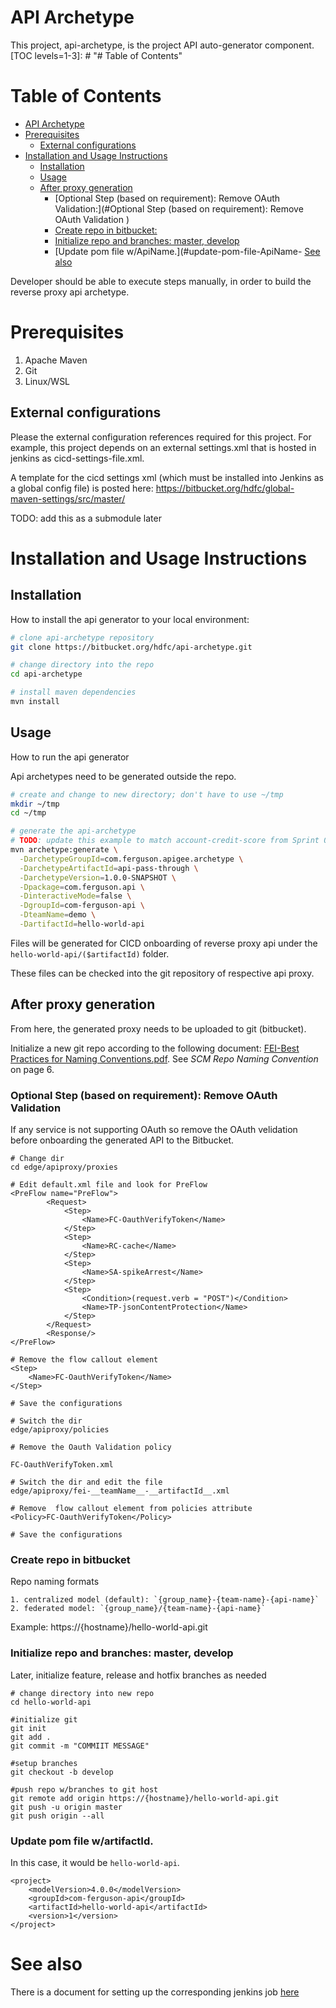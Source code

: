 # API Archetype


This project, api-archetype, is the project API auto-generator component.
[TOC levels=1-3]: # "# Table of Contents"

# Table of Contents
- [API Archetype](#api-archetype)
- [Prerequisites](#prerequisites)
    - [External configurations](#external-configurations)
- [Installation and Usage Instructions](#installation-and-usage-instructions)
    - [Installation](#installation)
    - [Usage](#usage)
    - [After proxy generation](#after-proxy-generation)
        - [Optional Step (based on requirement): Remove OAuth Validation:](#Optional Step (based on requirement): Remove OAuth Validation )
        - [Create repo in bitbucket:](#create-repo-in-bitbucket)
        - [Initialize repo and branches: master, develop](#initialize-repo-and-branches-master-develop)
        - [Update pom file w/ApiName.](#update-pom-file-ApiName- [See also](#see-also)

Developer should be able to execute steps manually, in order to build the reverse proxy api
archetype.

# Prerequisites

1. Apache Maven
2. Git
3. Linux/WSL

## External configurations

Please the external configuration references required for this project. For example, this project
depends on an external settings.xml that is hosted in jenkins as cicd-settings-file.xml.

A template for the cicd settings xml (which must be installed into Jenkins as a global config file)
is posted here: https://bitbucket.org/hdfc/global-maven-settings/src/master/

TODO: add this as a submodule later

# Installation and Usage Instructions 

## Installation

How to install the api generator to your local environment:
```bash
# clone api-archetype repository
git clone https://bitbucket.org/hdfc/api-archetype.git

# change directory into the repo
cd api-archetype

# install maven dependencies
mvn install
```

## Usage

How to run the api generator

Api archetypes need to be generated outside the repo.

```bash
# create and change to new directory; don't have to use ~/tmp
mkdir ~/tmp
cd ~/tmp

# generate the api-archetype
# TODO: update this example to match account-credit-score from Sprint 0 doc
mvn archetype:generate \
  -DarchetypeGroupId=com.ferguson.apigee.archetype \
  -DarchetypeArtifactId=api-pass-through \
  -DarchetypeVersion=1.0.0-SNAPSHOT \
  -Dpackage=com.ferguson.api \
  -DinteractiveMode=false \
  -DgroupId=com-ferguson-api \
  -DteamName=demo \
  -DartifactId=hello-world-api 
```

Files will be generated for CICD onboarding of reverse proxy api under the
`hello-world-api/($artifactId)` folder.

These files can be checked into the git repository of respective api proxy.

## After proxy generation

From here, the generated proxy needs to be uploaded to git (bitbucket).

Initialize a new git repo according to the following document:
[FEI-Best Practices for Naming Conventions.pdf](https://apigeesc.atlassian.net/wiki/download/attachments/604602514/FEI-Best%20Practices%20for%20Naming%20Conventions.pdf?api=v2).
See _SCM Repo Naming Convention_ on page 6.

### Optional Step (based on requirement): Remove OAuth Validation 

If any service is not supporting OAuth so remove the OAuth velidation before onboarding the generated API to the Bitbucket. 

```
# Change dir 
cd edge/apiproxy/proxies

# Edit default.xml file and look for PreFlow 
<PreFlow name="PreFlow">
        <Request>
            <Step>
                <Name>FC-OauthVerifyToken</Name> 
            </Step>
            <Step>
                <Name>RC-cache</Name>
            </Step>
            <Step>
                <Name>SA-spikeArrest</Name>
            </Step>
            <Step>
                <Condition>(request.verb = "POST")</Condition>
                <Name>TP-jsonContentProtection</Name>
            </Step>
        </Request>
        <Response/>
</PreFlow>

# Remove the flow callout element 
<Step>
    <Name>FC-OauthVerifyToken</Name> 
</Step>

# Save the configurations 
```

```
# Switch the dir 
edge/apiproxy/policies

# Remove the Oauth Validation policy 

FC-OauthVerifyToken.xml
```

```
# Switch the dir and edit the file 
edge/apiproxy/fei-__teamName__-__artifactId__.xml

# Remove  flow callout element from policies attribute 
<Policy>FC-OauthVerifyToken</Policy>

# Save the configurations 
```

### Create repo in bitbucket

Repo naming formats
```
1. centralized model (default): `{group_name}-{team-name}-{api-name}`
2. federated model: `{group_name}/{team-name}-{api-name}`
```

Example: https://{hostname}/hello-world-api.git

### Initialize repo and branches: master, develop

Later, initialize feature, release and hotfix branches as needed

```
# change directory into new repo
cd hello-world-api    

#initialize git
git init
git add .
git commit -m "COMMIIT MESSAGE"

#setup branches
git checkout -b develop

#push repo w/branches to git host
git remote add origin https://{hostname}/hello-world-api.git
git push -u origin master
git push origin --all
```

### Update pom file w/artifactId.

In this case, it would be `hello-world-api`.

```
<project>
    <modelVersion>4.0.0</modelVersion>
    <groupId>com-ferguson-api</groupId>
    <artifactId>hello-world-api</artifactId>
    <version>1</version>
</project>
```

# See also

There is a document for setting up the corresponding jenkins job
[here](https://hdfcclover.atlassian.net/wiki/download/attachments/774275222/FEI-%20API%20Archetype%20Generator%20Guidelines.pdf)
